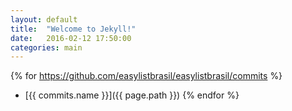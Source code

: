 ```yaml
---
layout: default
title:  "Welcome to Jekyll!"
date:   2016-02-12 17:50:00
categories: main
---
```


{% for https://github.com/easylistbrasil/easylistbrasil/commits %}
  * [{{ commits.name }}]({{ page.path }})
{% endfor %}
